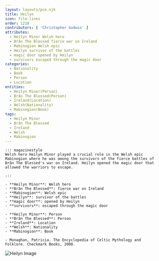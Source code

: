 ```yaml
---
layout: layouts/pce.njk
title: Heilyn
icon: file-lines
order: 1218
contributors: [ 'Christopher Godwin' ]
attributes:
  - Heilyn Minor Welsh hero
  - Brân The Blessed fierce war on Ireland
  - Mabinogion Welsh epic
  - Heilyn survivor of the battles
  - magic door opened by Heilyn
  - survivors escaped through the magic door
categories:
  - Nationality
  - Book
  - Person
  - Location
entities:
  - Heilyn Minor(Person)
  - Brân The Blessed(Person)
  - Ireland(Location)
  - Welsh(Nationality)
  - Mabinogion(Book)
tags:
  - Heilyn Minor
  - Brân The Blessed
  - Ireland
  - Welsh
  - Mabinogion
---
```

``` tab [group1:Info]
::: magazinestyle
Welsh hero Heilyn Minor played a crucial role in the Welsh epic Mabinogion where he was among the survivors of the fierce battles of Brân The Blessed's war on Ireland. Heilyn opened the magic door that allowed the warriors to escape.

:::
```
``` tab [group1:Attributes]
- **Heilyn Minor**: Welsh hero
- **Brân The Blessed**: fierce war on Ireland
- **Mabinogion**: Welsh epic
- **Heilyn**: survivor of the battles
- **magic door**: opened by Heilyn
- **survivors**: escaped through the magic door
```
``` tab [group1:Entities]
- **Heilyn Minor**: Person
- **Brân The Blessed**: Person
- **Ireland**: Location
- **Welsh**: Nationality
- **Mabinogion**: Book
```
``` tab [group1:Sources]
- Monaghan, Patricia. The Encyclopedia of Celtic Mythology and Folklore. Checkmark Books, 2008.
```
![Heilyn Image]([None])
